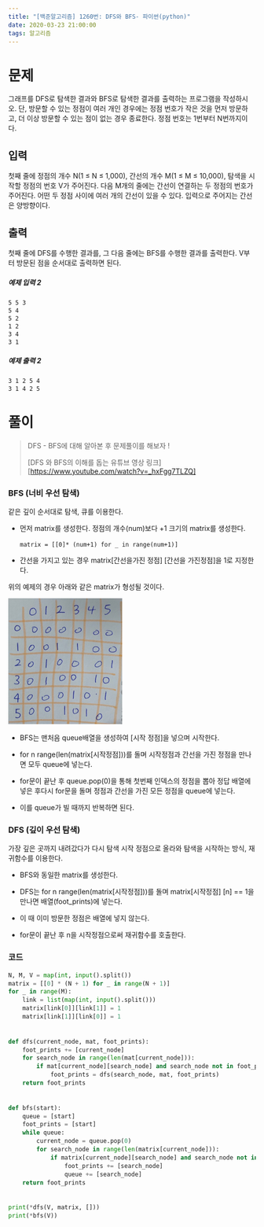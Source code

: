 ```yaml
---
title: "[백준알고리즘] 1260번: DFS와 BFS- 파이썬(python)"
date: 2020-03-23 21:00:00
tags: 알고리즘
---
```


# 문제

그래프를 DFS로 탐색한 결과와 BFS로 탐색한 결과를 출력하는 프로그램을 작성하시오. 단, 방문할 수 있는 정점이 여러 개인 경우에는 정점 번호가 작은 것을 먼저 방문하고, 더 이상 방문할 수 있는 점이 없는 경우 종료한다. 정점 번호는 1번부터 N번까지이다.

## 입력

첫째 줄에 정점의 개수 N(1 ≤ N ≤ 1,000), 간선의 개수 M(1 ≤ M ≤ 10,000), 탐색을 시작할 정점의 번호 V가 주어진다. 다음 M개의 줄에는 간선이 연결하는 두 정점의 번호가 주어진다. 어떤 두 정점 사이에 여러 개의 간선이 있을 수 있다. 입력으로 주어지는 간선은 양방향이다.

## 출력

첫째 줄에 DFS를 수행한 결과를, 그 다음 줄에는 BFS를 수행한 결과를 출력한다. V부터 방문된 점을 순서대로 출력하면 된다.

##### 예제 입력 2 

```
5 5 3
5 4
5 2
1 2
3 4
3 1
```

##### 예제 출력 2 

```
3 1 2 5 4
3 1 4 2 5
```

# 풀이

> DFS - BFS에 대해 알아본 후 문제풀이를 해보자 ! 
>
> [DFS 와 BFS의 이해를 돕는 유튜브 영상 링크][https://www.youtube.com/watch?v=_hxFgg7TLZQ]

### BFS (너비 우선 탐색)

같은 깊이 순서대로 탐색, 큐를 이용한다.

- 먼저 matrix를 생성한다.  정점의 개수(num)보다 +1 크기의 matrix를 생성한다. 

  `matrix = [[0]* (num+1) for _ in range(num+1)]`

* 간선을 가지고 있는 경우 matrix[간선을가진 정점] [간선을 가진정점]을 1로 지정한다.

위의 예제의 경우 아래와 같은 matrix가 형성될 것이다.

<img src="../image/KakaoTalk_20200323_224007711.png" alt="KakaoTalk_20200323_224007711" style="zoom:25%;" />



* BFS는 맨처음 queue배열을 생성하여 [시작 정점]을 넣으며 시작한다.

* for n range(len(matrix[시작정점]))를 돌며 시작정점과 간선을 가진 정점을 만나면 모두 queue에 넣는다. 
* for문이 끝난 후 queue.pop(0)을 통해  첫번째 인덱스의 정점을 뽑아 정답 배열에 넣은 후다시 for문을 돌며 정점과 간선을 가진 모든 정점을 queue에 넣는다. 
* 이를 queue가 빌 때까지 반복하면 된다.



### DFS (깊이 우선 탐색)

가장 깊은 곳까지 내려갔다가 다시 탐색 시작 정점으로 올라와 탐색을 시작하는 방식, 재귀함수를 이용한다. 

* BFS와 동일한 matrix를 생성한다.

* DFS는 for n range(len(matrix[시작정점]))를 돌며 matrix[시작정점] [n] == 1을 만나면 배열(foot_prints)에 넣는다. 
* 이 때 이미 방문한 정점은 배열에 넣지 않는다.
* for문이 끝난 후  n을 시작정점으로써 재귀함수를 호출한다. 



### 코드

```python
N, M, V = map(int, input().split())
matrix = [[0] * (N + 1) for _ in range(N + 1)]
for _ in range(M):
    link = list(map(int, input().split()))
    matrix[link[0]][link[1]] = 1
    matrix[link[1]][link[0]] = 1


def dfs(current_node, mat, foot_prints):
    foot_prints += [current_node]
    for search_node in range(len(mat[current_node])):
        if mat[current_node][search_node] and search_node not in foot_prints:
            foot_prints = dfs(search_node, mat, foot_prints)
    return foot_prints


def bfs(start):
    queue = [start]
    foot_prints = [start]
    while queue:
        current_node = queue.pop(0)
        for search_node in range(len(matrix[current_node])):
            if matrix[current_node][search_node] and search_node not in foot_prints:
                foot_prints += [search_node]
                queue += [search_node]
    return foot_prints


print(*dfs(V, matrix, []))
print(*bfs(V))
```

